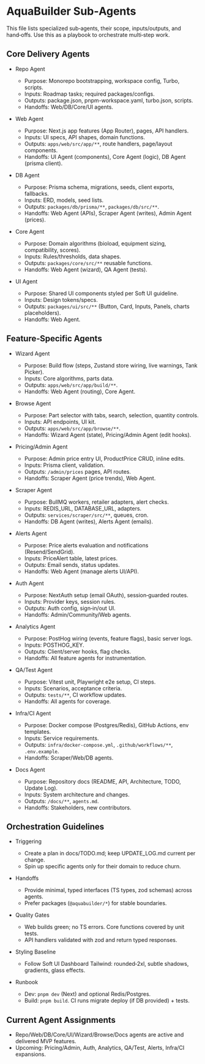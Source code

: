 # AquaBuilder Sub‑Agents

This file lists specialized sub‑agents, their scope, inputs/outputs, and hand‑offs. Use this as a playbook to orchestrate multi‑step work.

## Core Delivery Agents

- Repo Agent
  - Purpose: Monorepo bootstrapping, workspace config, Turbo, scripts.
  - Inputs: Roadmap tasks; required packages/configs.
  - Outputs: package.json, pnpm-workspace.yaml, turbo.json, scripts.
  - Handoffs: Web/DB/Core/UI agents.

- Web Agent
  - Purpose: Next.js app features (App Router), pages, API handlers.
  - Inputs: UI specs, API shapes, domain functions.
  - Outputs: `apps/web/src/app/**`, route handlers, page/layout components.
  - Handoffs: UI Agent (components), Core Agent (logic), DB Agent (prisma client).

- DB Agent
  - Purpose: Prisma schema, migrations, seeds, client exports, fallbacks.
  - Inputs: ERD, models, seed lists.
  - Outputs: `packages/db/prisma/**`, `packages/db/src/**`.
  - Handoffs: Web Agent (APIs), Scraper Agent (writes), Admin Agent (prices).

- Core Agent
  - Purpose: Domain algorithms (bioload, equipment sizing, compatibility, scores).
  - Inputs: Rules/thresholds, data shapes.
  - Outputs: `packages/core/src/**` reusable functions.
  - Handoffs: Web Agent (wizard), QA Agent (tests).

- UI Agent
  - Purpose: Shared UI components styled per Soft UI guideline.
  - Inputs: Design tokens/specs.
  - Outputs: `packages/ui/src/**` (Button, Card, Inputs, Panels, charts placeholders).
  - Handoffs: Web Agent.

## Feature‑Specific Agents

- Wizard Agent
  - Purpose: Build flow (steps, Zustand store wiring, live warnings, Tank Picker).
  - Inputs: Core algorithms, parts data.
  - Outputs: `apps/web/src/app/build/**`.
  - Handoffs: Web Agent (routing), Core Agent.

- Browse Agent
  - Purpose: Part selector with tabs, search, selection, quantity controls.
  - Inputs: API endpoints, UI kit.
  - Outputs: `apps/web/src/app/browse/**`.
  - Handoffs: Wizard Agent (state), Pricing/Admin Agent (edit hooks).

- Pricing/Admin Agent
  - Purpose: Admin price entry UI, ProductPrice CRUD, inline edits.
  - Inputs: Prisma client, validation.
  - Outputs: `/admin/prices` pages, API routes.
  - Handoffs: Scraper Agent (price trends), Web Agent.

- Scraper Agent
  - Purpose: BullMQ workers, retailer adapters, alert checks.
  - Inputs: REDIS_URL, DATABASE_URL, adapters.
  - Outputs: `services/scraper/src/**`, queues, cron.
  - Handoffs: DB Agent (writes), Alerts Agent (emails).

- Alerts Agent
  - Purpose: Price alerts evaluation and notifications (Resend/SendGrid).
  - Inputs: PriceAlert table, latest prices.
  - Outputs: Email sends, status updates.
  - Handoffs: Web Agent (manage alerts UI/API).

- Auth Agent
  - Purpose: NextAuth setup (email OAuth), session‑guarded routes.
  - Inputs: Provider keys, session rules.
  - Outputs: Auth config, sign‑in/out UI.
  - Handoffs: Admin/Community/Web agents.

- Analytics Agent
  - Purpose: PostHog wiring (events, feature flags), basic server logs.
  - Inputs: POSTHOG_KEY.
  - Outputs: Client/server hooks, flag checks.
  - Handoffs: All feature agents for instrumentation.

- QA/Test Agent
  - Purpose: Vitest unit, Playwright e2e setup, CI steps.
  - Inputs: Scenarios, acceptance criteria.
  - Outputs: `tests/**`, CI workflow updates.
  - Handoffs: All agents for coverage.

- Infra/CI Agent
  - Purpose: Docker compose (Postgres/Redis), GitHub Actions, env templates.
  - Inputs: Service requirements.
  - Outputs: `infra/docker-compose.yml`, `.github/workflows/**`, `.env.example`.
  - Handoffs: Scraper/Web/DB agents.

- Docs Agent
  - Purpose: Repository docs (README, API, Architecture, TODO, Update Log).
  - Inputs: System architecture and changes.
  - Outputs: `/docs/**`, `agents.md`.
  - Handoffs: Stakeholders, new contributors.

## Orchestration Guidelines

- Triggering
  - Create a plan in docs/TODO.md; keep UPDATE_LOG.md current per change.
  - Spin up specific agents only for their domain to reduce churn.

- Handoffs
  - Provide minimal, typed interfaces (TS types, zod schemas) across agents.
  - Prefer packages (`@aquabuilder/*`) for stable boundaries.

- Quality Gates
  - Web builds green; no TS errors. Core functions covered by unit tests.
  - API handlers validated with zod and return typed responses.

- Styling Baseline
  - Follow Soft UI Dashboard Tailwind: rounded‑2xl, subtle shadows, gradients, glass effects.

- Runbook
  - Dev: `pnpm dev` (Next) and optional Redis/Postgres.
  - Build: `pnpm build`. CI runs migrate deploy (if DB provided) + tests.

## Current Agent Assignments

- Repo/Web/DB/Core/UI/Wizard/Browse/Docs agents are active and delivered MVP features.
- Upcoming: Pricing/Admin, Auth, Analytics, QA/Test, Alerts, Infra/CI expansions.

